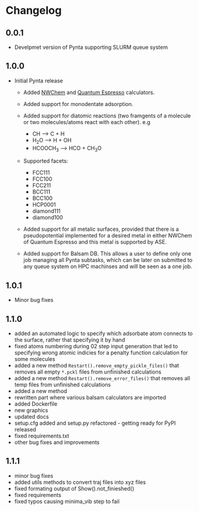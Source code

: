 # Changelog

## 0.0.1

- Develpmet version of Pynta supporting SLURM queue system

## 1.0.0

- Initial Pynta release

  - Added [NWChem](https://www.nwchem-sw.org) and [Quantum Espresso](https://www.quantum-espresso.org) calculators.

  - Added support for monodentate adsorption.

  - Added support for diatomic reactions (two framgents of a molecule or two molecules/atoms react with each other). e.g

    - CH --> C + H
    - H<sub>2</sub>O --> H + OH
    - HCOOCH<sub>3</sub> --> HCO + CH<sub>3</sub>O

  - Supported facets:

    - FCC111
    - FCC100
    - FCC211
    - BCC111
    - BCC100
    - HCP0001
    - diamond111
    - diamond100

  - Added support for all metalic surfaces, provided that there is a pseudopotential implemented for a desired metal in either NWChem of Quantum Espresso and this metal is supported by ASE.

  - Added support for Balsam DB. This allows a user to define only one job managing all Pynta subtasks, which can be later on submitted to any queue system on HPC machinses and will be seen as a one job.

## 1.0.1

- Minor bug fixes

## 1.1.0

- added an automated logic to specify which adsorbate atom connects to the surface, rather that specifying it by hand
- fixed atoms numbering during 02 step input generation that led to specifying wrong atomic indicies for a penalty function calculation for some molecules
- added a new method `Restart().remove_empty_pickle_files()` that removes all empty `*.pckl` files from unfinished calculations
- added a new method `Restart().remove_error_files()` that removes all temp files from unfinished calculations
- added a new method
- rewritten part where various balsam calculators are imported
- added Dockerfile
- new graphics
- updated docs
- setup.cfg added and setup.py refactored - getting ready for PyPI released
- fixed requirements.txt
- other bug fixes and improvements

## 1.1.1

- minor bug fixes
- added utils methods to convert traj files into xyz files
- fixed formating output of Show().not_finieshed()
- fixed requirements
- fixed typos causing minima_vib step to fail
